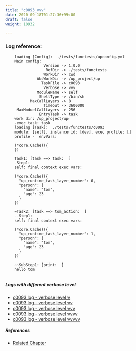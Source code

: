 ```yaml
---
title: "c0093_vvv"
date: 2020-09-18T01:27:36+99:00
draft: false
weight: 10932

---
```


### Log reference: <no value>

```
    loading [Config]:  ./tests/functests/upconfig.yml
    Main config:
                 Version -> 1.0.0
                  RefDir -> ./tests/functests
                 WorkDir -> cwd
              AbsWorkDir -> /up_project/up
                TaskFile -> c0093
                 Verbose -> vvv
              ModuleName -> self
               ShellType -> /bin/sh
           MaxCallLayers -> 8
                 Timeout -> 3600000
     MaxModuelCallLayers -> 256
               EntryTask -> task
    work dir: /up_project/up
    -exec task: task
    loading [Task]:  ./tests/functests/c0093
    module: [self], instance id: [dev], exec profile: []
    profile -  envVars:
    
    (*core.Cache)({
    })
    
    Task1: [task ==> task:  ]
    -Step1:
    self: final context exec vars:
    
    (*core.Cache)({
      "up_runtime_task_layer_number": 0,
      "person": {
        "name": "tom",
        "age": 23
      }
    })
    
    =Task2: [task ==> tom_action:  ]
    --Step1:
    self: final context exec vars:
    
    (*core.Cache)({
      "up_runtime_task_layer_number": 1,
      "person": {
        "name": "tom",
        "age": 23
      }
    })
    
    ~~SubStep1: [print:  ]
    hello tom
    
```

##### Logs with different verbose level
* [c0093 log - verbose level v](../../logs/c0093_v)
* [c0093 log - verbose level vv](../../logs/c0093_vv)
* [c0093 log - verbose level vvv](../../logs/c0093_vvv)
* [c0093 log - verbose level vvvv](../../logs/c0093_vvvv)
* [c0093 log - verbose level vvvvv](../../logs/c0093_vvvvv)

##### References
* [Related Chapter](../../flow-controll/c0093)

